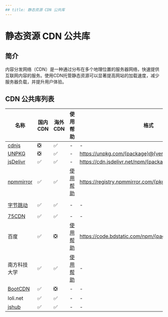 ```yaml
---
## title: 静态资源 CDN 公共库
---
```


# 静态资源 CDN 公共库

## 简介
内容分发网络（CDN）是一种通过分布在多个地理位置的服务器网络，快速提供互联网内容的服务。使用CDN托管静态资源可以显著提高网站的加载速度，减少服务器负载，并提升用户体验。

## CDN 公共库列表

| 名称 | 国内CDN | 海外CDN | 使用帮助 | 格式 | 例子 | 备注 |
| ----------------------------------- | ----------- | ----------- | ---------- | ------ | ------- | ------ |
| [cdnjs](https://cdnjs.com/) | ❎ | ✅ | - | - | https://cdnjs.cloudflare.com/ajax/libs/jquery/3.7.1/jquery.min.js | - |
| [UNPKG](https://unpkg.com/) | ❎ | ✅ | - | https://unpkg.com/{package}@{version}/{file} | https://unpkg.com/jquery@3.7.1/dist/jquery.min.js | - |
| [jsDelivr](https://www.jsdelivr.com/) | ✅ | ✅ | - | https://cdn.jsdelivr.net/npm/{package}@{version}/{file} | https://cdn.jsdelivr.net/npm/jquery@3.7.1/dist/jquery.min.js | - |
| [npmmirror](https://npmmirror.com/) | ✅ | ✅ | [使用帮助](https://zhuanlan.zhihu.com/p/633904268) | https://registry.npmmirror.com/{pkg}/{version}/files/{file} | https://registry.npmmirror.com/jquery/3.7.1/files/dist/jquery.min.js | - |
| [字节跳动](http://cdn.bytedance.com/) | ✅ | ✅ | - | - | https://lf3-cdn-tos.bytecdntp.com/cdn//expire-1-M/jquery/3.6.0/jquery.min.js | 同步 cdnjs.com |
| [75CDN](https://cdn.baomitu.com/) | ✅ | ✅ | - | - | https://lib.baomitu.com/jquery/3.5.0/jquery.min.js | - |
| 百度 | ✅ | ❎ | [使用帮助](https://www.v2ex.com/t/521411) | https://code.bdstatic.com/npm/{package}@{version}/{file} | https://code.bdstatic.com/npm/jquery@3.5.0/dist/jquery.min.js | 同步 unpkg.com NPM |
| 南方科技大学 | ✅ | ✅ | [使用帮助](https://mirrors.sustech.edu.cn/help/cdnjs.html) | - | https://mirrors.sustech.edu.cn/cdnjs/ajax/libs/jquery/3.7.1/jquery.min.js | 同步 cdnjs.com, 海外重定向到 cdnjs.cloudflare.com |
| [BootCDN](https://www.bootcdn.cn/) | ✅ | ❎ | - | - | https://cdn.bootcdn.net/ajax/libs/jquery/3.7.1/jquery.min.js | 同步 cdnjs.com |
| loli.net | ✅ | ✅ | - | - | https://cdnjs.loli.net/ajax/libs/jquery/3.7.1/jquery.min.js | 同步 cdnjs.com |
| [jshub](https://jshub.com/) | ✅ | ✅ | - | - | https://libs.jshub.com/jquery/3.7.1/jquery.min.js | - |
